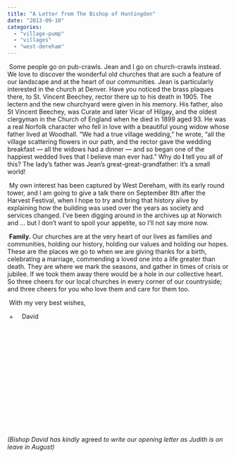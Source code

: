 ```yaml
---
title: "A Letter from The Bishop of Huntingdon"
date: "2013-09-10"
categories: 
  - "village-pump"
  - "villages"
  - "west-dereham"
---
```


 Some people go on pub-crawls. Jean and I go on church-crawls instead. We love to discover the wonderful old churches that are such a feature of our landscape and at the heart of our communities. Jean is particularly interested in the church at Denver. Have you noticed the brass plaques there, to St. Vincent Beechey, rector there up to his death in 1905. The lectern and the new churchyard were given in his memory. His father, also St Vincent Beechey, was Curate and later Vicar of Hilgay, and the oldest clergyman in the Church of England when he died in 1899 aged 93. He was a real Norfolk character who fell in love with a beautiful young widow whose father lived at Woodhall. “We had a true village wedding,” he wrote, “all the village scattering flowers in our path, and the rector gave the wedding breakfast — all the widows had a dinner — and so began one of the happiest wedded lives that I believe man ever had.” Why do **I** tell you all of this? The lady’s father was Jean’s great-great-grandfather: it’s a small world!

 My own interest has been captured by West Dereham, with its early round tower, and I am going to give a talk there on September 8th after the Harvest Festival, when I hope to try and bring that history alive by explaining how the building was used over the years as society and services changed. I’ve been digging around in the archives up at Norwich and ... but I don’t want to spoil your appetite, so I’ll not say more now.

 **Family.** Our churches are at the very heart of our lives as families and communities, holding our history, holding our values and holding our hopes. These are the places we go to when we are giving thanks for a birth, celebrating a marriage, commending a loved one into a life greater than death. They are where we mark the seasons, and gather in times of crisis or jubilee. If we took them away there would be a hole in our collective heart. So three cheers for our local churches in every corner of our countryside; and three cheers for you who love them and care for them too.

 With my very best wishes,

 +     David

 

 

 

 

 

 

 

 

_(Bishop David has kindly_ agreed _to write our opening letter as Judith is on leave in August)_
